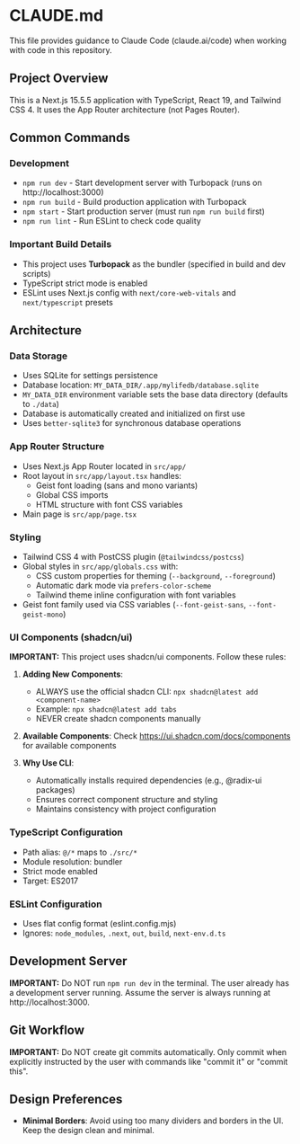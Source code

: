 # CLAUDE.md

This file provides guidance to Claude Code (claude.ai/code) when working with code in this repository.

## Project Overview

This is a Next.js 15.5.5 application with TypeScript, React 19, and Tailwind CSS 4. It uses the App Router architecture (not Pages Router).

## Common Commands

### Development
- `npm run dev` - Start development server with Turbopack (runs on http://localhost:3000)
- `npm run build` - Build production application with Turbopack
- `npm start` - Start production server (must run `npm run build` first)
- `npm run lint` - Run ESLint to check code quality

### Important Build Details
- This project uses **Turbopack** as the bundler (specified in build and dev scripts)
- TypeScript strict mode is enabled
- ESLint uses Next.js config with `next/core-web-vitals` and `next/typescript` presets

## Architecture

### Data Storage
- Uses SQLite for settings persistence
- Database location: `MY_DATA_DIR/.app/mylifedb/database.sqlite`
- `MY_DATA_DIR` environment variable sets the base data directory (defaults to `./data`)
- Database is automatically created and initialized on first use
- Uses `better-sqlite3` for synchronous database operations

### App Router Structure
- Uses Next.js App Router located in `src/app/`
- Root layout in `src/app/layout.tsx` handles:
  - Geist font loading (sans and mono variants)
  - Global CSS imports
  - HTML structure with font CSS variables
- Main page is `src/app/page.tsx`

### Styling
- Tailwind CSS 4 with PostCSS plugin (`@tailwindcss/postcss`)
- Global styles in `src/app/globals.css` with:
  - CSS custom properties for theming (`--background`, `--foreground`)
  - Automatic dark mode via `prefers-color-scheme`
  - Tailwind theme inline configuration with font variables
- Geist font family used via CSS variables (`--font-geist-sans`, `--font-geist-mono`)

### UI Components (shadcn/ui)
**IMPORTANT:** This project uses shadcn/ui components. Follow these rules:

1. **Adding New Components**:
   - ALWAYS use the official shadcn CLI: `npx shadcn@latest add <component-name>`
   - Example: `npx shadcn@latest add tabs`
   - NEVER create shadcn components manually

2. **Available Components**: Check https://ui.shadcn.com/docs/components for available components

3. **Why Use CLI**:
   - Automatically installs required dependencies (e.g., @radix-ui packages)
   - Ensures correct component structure and styling
   - Maintains consistency with project configuration

### TypeScript Configuration
- Path alias: `@/*` maps to `./src/*`
- Module resolution: bundler
- Strict mode enabled
- Target: ES2017

### ESLint Configuration
- Uses flat config format (eslint.config.mjs)
- Ignores: `node_modules`, `.next`, `out`, `build`, `next-env.d.ts`

## Development Server

**IMPORTANT:** Do NOT run `npm run dev` in the terminal. The user already has a development server running. Assume the server is always running at http://localhost:3000.

## Git Workflow

**IMPORTANT:** Do NOT create git commits automatically. Only commit when explicitly instructed by the user with commands like "commit it" or "commit this".

## Design Preferences

- **Minimal Borders**: Avoid using too many dividers and borders in the UI. Keep the design clean and minimal.
